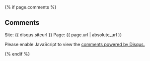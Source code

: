 {% if page.comments %}

Comments
---------------

Site: {{ disqus.siteurl }}
Page: {{ page.url | absolute_url }}

<div id="disqus_thread"></div>
<script>

var disqus_config = function () {
	this.page.url = '{{ disqus.siteurl }}{{ page.url | absolute_url }}';
	{%- if page.disqus_id -%}
	this.page.identifier = '{{ page.disqus_id }}';
	{%- endif -%}
};
(function() { // DON'T EDIT BELOW THIS LINE
var d = document, s = d.createElement('script');
s.src = 'https://{{ site.disqus.shortname }}.disqus.com/embed.js';
s.setAttribute('data-timestamp', +new Date());
(d.head || d.body).appendChild(s);
})();
</script>
<noscript>Please enable JavaScript to view the <a href="https://disqus.com/?ref_noscript">comments powered by Disqus.</a></noscript>
               
			   
{% endif %}
